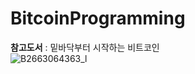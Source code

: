 # BitcoinProgramming
**참고도서** : 밑바닥부터 시작하는 비트코인    
![B2663064363_l](https://user-images.githubusercontent.com/46108770/141993763-67be88b5-3763-4ccf-ba46-10b26a2cce80.jpg)

